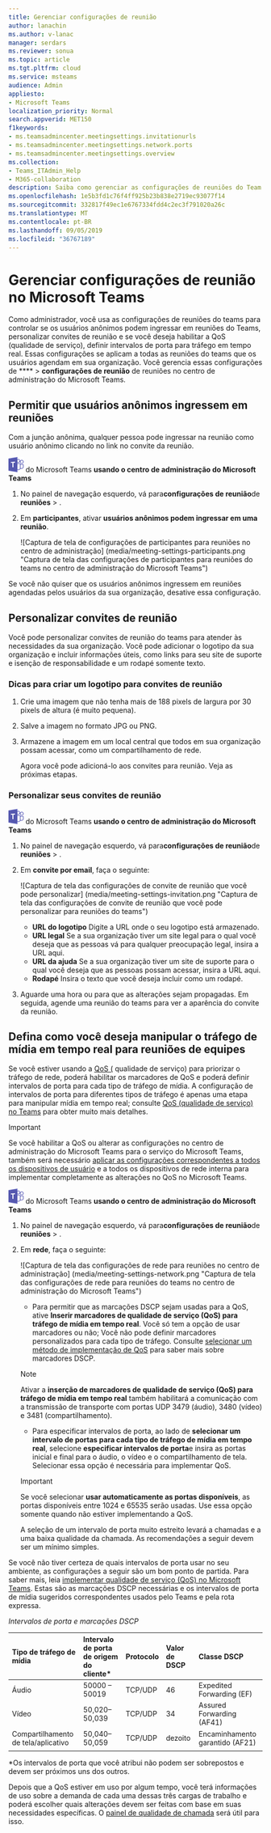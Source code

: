 ```yaml
---
title: Gerenciar configurações de reunião
author: lanachin
ms.author: v-lanac
manager: serdars
ms.reviewer: sonua
ms.topic: article
ms.tgt.pltfrm: cloud
ms.service: msteams
audience: Admin
appliesto:
- Microsoft Teams
localization_priority: Normal
search.appverid: MET150
f1keywords:
- ms.teamsadmincenter.meetingsettings.invitationurls
- ms.teamsadmincenter.meetingsettings.network.ports
- ms.teamsadmincenter.meetingsettings.overview
ms.collection:
- Teams_ITAdmin_Help
- M365-collaboration
description: Saiba como gerenciar as configurações de reuniões do Team que os usuários agendam em sua organização.
ms.openlocfilehash: 1e5b3fd1c76f4ff925b23b838e2719ec93077f14
ms.sourcegitcommit: 332817f49ec1e6767334fdd4c2ec3f791020a26c
ms.translationtype: MT
ms.contentlocale: pt-BR
ms.lasthandoff: 09/05/2019
ms.locfileid: "36767189"
---
```

# <a name="manage-meeting-settings-in-microsoft-teams"></a>Gerenciar configurações de reunião no Microsoft Teams

Como administrador, você usa as configurações de reuniões do teams para controlar se os usuários anônimos podem ingressar em reuniões do Teams, personalizar convites de reunião e se você deseja habilitar a QoS (qualidade de serviço), definir intervalos de porta para tráfego em tempo real. Essas configurações se aplicam a todas as reuniões do teams que os usuários agendam em sua organização. Você gerencia essas configurações de **** > **configurações de reunião** de reuniões no centro de administração do Microsoft Teams.

## <a name="allow-anonymous-users-to-join-meetings"></a>Permitir que usuários anônimos ingressem em reuniões

Com a junção anônima, qualquer pessoa pode ingressar na reunião como usuário anônimo clicando no link no convite da reunião.

![Um ícone mostrando o logotipo](media/teams-logo-30x30.png) do Microsoft Teams **usando o centro de administração do Microsoft Teams**

1. No painel de navegação esquerdo, vá para**configurações de reunião**de **reuniões** > .
2. Em **participantes**, ativar **usuários anônimos podem ingressar em uma reunião**.

    ![Captura de tela de configurações de participantes para reuniões no centro de administração] (media/meeting-settings-participants.png "Captura de tela das configurações de participantes para reuniões do teams no centro de administração do Microsoft Teams")

Se você não quiser que os usuários anônimos ingressem em reuniões agendadas pelos usuários da sua organização, desative essa configuração.

## <a name="customize-meeting-invitations"></a>Personalizar convites de reunião

Você pode personalizar convites de reunião do teams para atender às necessidades da sua organização. Você pode adicionar o logotipo da sua organização e incluir informações úteis, como links para seu site de suporte e isenção de responsabilidade e um rodapé somente texto.

### <a name="tips-for-creating-a-logo-for-meeting-invitations"></a>Dicas para criar um logotipo para convites de reunião  

1. Crie uma imagem que não tenha mais de 188 pixels de largura por 30 pixels de altura (é muito pequena).
2. Salve a imagem no formato JPG ou PNG.
3. Armazene a imagem em um local central que todos em sua organização possam acessar, como um compartilhamento de rede.

    Agora você pode adicioná-lo aos convites para reunião. Veja as próximas etapas.

### <a name="customize-your-meeting-invitations"></a>Personalizar seus convites de reunião

![Um ícone mostrando o logotipo](media/teams-logo-30x30.png) do Microsoft Teams **usando o centro de administração do Microsoft Teams**

1. No painel de navegação esquerdo, vá para**configurações de reunião**de **reuniões** > .
2. Em **convite por email**, faça o seguinte:

    ![Captura de tela das configurações de convite de reunião que você pode personalizar] (media/meeting-settings-invitation.png "Captura de tela das configurações de convite de reunião que você pode personalizar para reuniões do teams")

    - **URL do logotipo** Digite a URL onde o seu logotipo está armazenado.
    - **URL legal** Se a sua organização tiver um site legal para o qual você deseja que as pessoas vá para qualquer preocupação legal, insira a URL aqui.
    - **URL da ajuda** Se a sua organização tiver um site de suporte para o qual você deseja que as pessoas possam acessar, insira a URL aqui.
    - **Rodapé** Insira o texto que você deseja incluir como um rodapé.
3. Aguarde uma hora ou para que as alterações sejam propagadas. Em seguida, agende uma reunião do teams para ver a aparência do convite da reunião.  

## <a name="set-how-you-want-to-handle-real-time-media-traffic-for-teams-meetings"></a>Defina como você deseja manipular o tráfego de mídia em tempo real para reuniões de equipes

<a name="bknetwork"> </a>

Se você estiver usando a [QoS (](qos-in-teams.md) qualidade de serviço) para priorizar o tráfego de rede, poderá habilitar os marcadores de QoS e poderá definir intervalos de porta para cada tipo de tráfego de mídia. A configuração de intervalos de porta para diferentes tipos de tráfego é apenas uma etapa para manipular mídia em tempo real; consulte [QoS (qualidade de serviço) no Teams](qos-in-teams.md) para obter muito mais detalhes.

> [!IMPORTANT]
> Se você habilitar a QoS ou alterar as configurações no centro de administração do Microsoft Teams para o serviço do Microsoft Teams, também será necessário [aplicar as configurações correspondentes a todos os dispositivos de usuário](QoS-in-Teams-clients.md) e a todos os dispositivos de rede interna para implementar completamente as alterações no QoS no Microsoft Teams.

 ![Um ícone mostrando o logotipo](media/teams-logo-30x30.png) do Microsoft Teams **usando o centro de administração do Microsoft Teams**

1. No painel de navegação esquerdo, vá para**configurações de reunião**de **reuniões** > .
2. Em **rede**, faça o seguinte:

    ![Captura de tela das configurações de rede para reuniões no centro de administração] (media/meeting-settings-network.png "Captura de tela das configurações de rede para reuniões do teams no centro de administração do Microsoft Teams")

    - Para permitir que as marcações DSCP sejam usadas para a QoS, ative **Inserir marcadores de qualidade de serviço (QoS) para tráfego de mídia em tempo real**. Você só tem a opção de usar marcadores ou não; Você não pode definir marcadores personalizados para cada tipo de tráfego. Consulte [selecionar um método de implementação de QoS](QoS-in-Teams.md#select-a-qos-implementation-method) para saber mais sobre marcadores DSCP.
    > [!NOTE] 
    > Ativar a **inserção de marcadores de qualidade de serviço (QoS) para tráfego de mídia em tempo real** também habilitará a comunicação com a transmissão de transporte com portas UDP 3479 (áudio), 3480 (vídeo) e 3481 (compartilhamento).
    - Para especificar intervalos de porta, ao lado de **selecionar um intervalo de portas para cada tipo de tráfego de mídia em tempo real**, selecione **especificar intervalos de porta**e insira as portas inicial e final para o áudio, o vídeo e o compartilhamento de tela. Selecionar essa opção é necessária para implementar QoS.
    > [!IMPORTANT]
    > Se você selecionar **usar automaticamente as portas disponíveis**, as portas disponíveis entre 1024 e 65535 serão usadas. Use essa opção somente quando não estiver implementando a QoS.
    >
    > A seleção de um intervalo de porta muito estreito levará a chamadas e a uma baixa qualidade da chamada. As recomendações a seguir devem ser um mínimo simples.

Se você não tiver certeza de quais intervalos de porta usar no seu ambiente, as configurações a seguir são um bom ponto de partida. Para saber mais, leia [implementar qualidade de serviço (QoS) no Microsoft Teams](QoS-in-Teams.md). Estas são as marcações DSCP necessárias e os intervalos de porta de mídia sugeridos correspondentes usados pelo Teams e pela rota expressa.

_Intervalos de porta e marcações DSCP_

Tipo de tráfego de mídia| Intervalo de porta de origem do cliente\* |Protocolo|Valor de DSCP|Classe DSCP|
|:---             |:---                         |:---    |:---      |:---      |
|Áudio            | 50000 – 50019               |TCP/UDP |46        |Expedited Forwarding (EF)|
|Vídeo            | 50,020–50,039               |TCP/UDP |34        |Assured Forwarding (AF41)|
|Compartilhamento de tela/aplicativo| 50,040–50,059      |TCP/UDP |dezoito        |Encaminhamento garantido (AF21)|
| | | | |

\*Os intervalos de porta que você atribui não podem ser sobrepostos e devem ser próximos uns dos outros.

Depois que a QoS estiver em uso por algum tempo, você terá informações de uso sobre a demanda de cada uma dessas três cargas de trabalho e poderá escolher quais alterações devem ser feitas com base em suas necessidades específicas. O [painel de qualidade de chamada](turning-on-and-using-call-quality-dashboard.md) será útil para isso.
